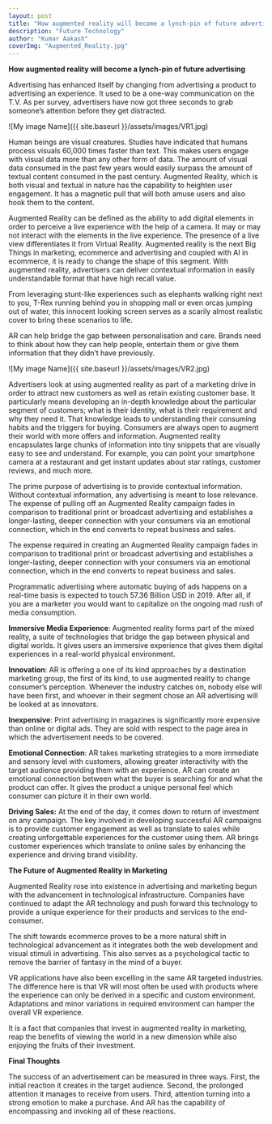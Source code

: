 ```yaml
---
layout: post 
title: "How augmented reality will become a lynch-pin of future advertising"
description: "Future Technology"
author: "Kumar Aakash"
coverImg: "Augmented_Reality.jpg"
---
```



**How augmented reality will become a lynch-pin of future advertising**

Advertising has enhanced itself by changing from advertising a product to advertising an experience. It used to be a one-way communication on the T.V. As per survey, advertisers have now got three seconds to grab someone’s attention before they get distracted.

![My image Name]({{ site.baseurl }}/assets/images/VR1.jpg)

Human beings are visual creatures. Studies have indicated that humans process visuals 60,000 times faster than text. This makes users engage with visual data more than any other form of data. The amount of visual data consumed in the past few years would easily surpass the amount of textual content consumed in the past century. Augmented Reality, which is both visual and textual in nature has the capability to heighten user engagement. It has a magnetic pull that will both amuse users and also hook them to the content.

Augmented Reality can be defined as the ability to add digital elements in order to perceive a live experience with the help of a camera. It may or may not interact with the elements in the live experience. The presence of a live view differentiates it from Virtual Reality. Augmented reality is the next Big Things in marketing, ecommerce and advertising and coupled with AI in ecommerce, it is ready to change the shape of this segment. With augmented reality, advertisers can deliver contextual information in easily understandable format that have high recall value.

From leveraging stunt-like experiences such as elephants walking right next to you, T-Rex running behind you in shopping mall or even orcas jumping out of water, this innocent looking screen serves as a scarily almost realistic cover to bring these scenarios to life.

AR can help bridge the gap between personalisation and care. Brands need to think about how they can help people, entertain them or give them information that they didn’t have previously.

![My image Name]({{ site.baseurl }}/assets/images/VR2.jpg)

Advertisers look at using augmented reality as part of a marketing drive in order to attract new customers as well as retain existing customer base. It particularly means developing an in-depth knowledge about the particular segment of customers; what is their identity, what is their requirement and why they need it. That knowledge leads to understanding their consuming habits and the triggers for buying. Consumers are always open to augment their world with more offers and information. Augmented reality encapsulates large chunks of information into tiny snippets that are visually easy to see and understand. For example, you can point your smartphone camera at a restaurant and get instant updates about star ratings, customer reviews, and much more.

The prime purpose of advertising is to provide contextual information. Without contextual information, any advertising is meant to lose relevance. The expense of pulling off an Augmented Reality campaign fades in comparison to traditional print or broadcast advertising and establishes a longer-lasting, deeper connection with your consumers via an emotional connection, which in the end converts to repeat business and sales.

The expense required in creating an Augmented Reality campaign fades in comparison to traditional print or broadcast advertising and establishes a longer-lasting, deeper connection with your consumers via an emotional connection, which in the end converts to repeat business and sales.

Programmatic advertising where automatic buying of ads happens on a real-time basis is expected to touch 57.36 Billion USD in 2019. After all, if you are a marketer you would want to capitalize on the ongoing mad rush of media consumption.

**Immersive Media Experience**: Augmented reality forms part of the mixed reality, a suite of technologies that bridge the gap between physical and digital worlds. It gives users an immersive experience that gives them digital experiences in a real-world physical environment.

**Innovation**: AR is offering a one of its kind approaches by a destination marketing group, the first of its kind, to use augmented reality to change consumer’s perception. Whenever the industry catches on, nobody else will have been first, and whoever in their segment chose an AR advertising will be looked at as innovators.

**Inexpensive**: Print advertising in magazines is significantly more expensive than online or digital ads. They are sold with respect to the page area in which the advertisement needs to be covered.

**Emotional Connection**: AR takes marketing strategies to a more immediate and sensory level with customers, allowing greater interactivity with the target audience providing them with an experience.  AR can create an emotional connection between what the buyer is searching for and what the product can offer. It gives the product a unique personal feel which consumer can picture it in their own world.

**Driving Sales:** At the end of the day, it comes down to return of investment on any campaign. The key involved in developing successful AR campaigns is to provide customer engagement as well as translate to sales while creating unforgettable experiences for the customer using them. AR brings customer experiences which translate to online sales by enhancing the experience and driving brand visibility.

**The Future of Augmented Reality in Marketing**

Augmented Reality rose into existence in advertising and marketing begun with the advancement in technological infrastructure. Companies have continued to adapt the AR technology and push forward this technology to provide a unique experience for their products and services to the end-consumer.

The shift towards ecommerce proves to be a more natural shift in technological advancement as it integrates both the web development and visual stimuli in advertising. This also serves as a psychological tactic to remove the barrier of fantasy in the mind of a buyer.

VR applications have also been excelling in the same AR targeted industries. The difference here is that VR will most often be used with products where the experience can only be derived in a specific and custom environment. Adaptations and minor variations in required environment can hamper the overall VR experience.

It is a fact that companies that invest in augmented reality in marketing, reap the benefits of viewing the world in a new dimension while also enjoying the fruits of their investment.

**Final Thoughts**

The success of an advertisement can be measured in three ways. First, the initial reaction it creates in the target audience. Second, the prolonged attention it manages to receive from users. Third, attention turning into a strong emotion to make a purchase. And AR has the capability of encompassing and invoking all of these reactions.